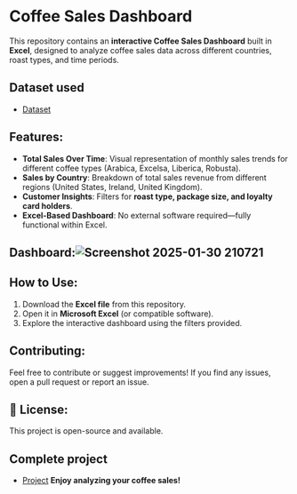 # Coffee Sales Dashboard  

This repository contains an **interactive Coffee Sales Dashboard** built in **Excel**, designed to analyze coffee sales data across different countries, roast types, and time periods.  

## Dataset used
- <a href="https://github.com/MADHAV-KUM4R/Coffee-Sale-Dashboard/blob/main/coffeeOrdersData.xlsx">Dataset</a>

## Features:
- **Total Sales Over Time**: Visual representation of monthly sales trends for different coffee types (Arabica, Excelsa, Liberica, Robusta).  
- **Sales by Country**: Breakdown of total sales revenue from different regions (United States, Ireland, United Kingdom).  
- **Customer Insights**: Filters for **roast type, package size, and loyalty card holders**.  
- **Excel-Based Dashboard**: No external software required—fully functional within Excel.  

## Dashboard:![Screenshot 2025-01-30 210721](https://github.com/user-attachments/assets/a85949ef-33f8-4709-b33c-d95dc9073d3b)



## How to Use:
1. Download the **Excel file** from this repository.  
2. Open it in **Microsoft Excel** (or compatible software).  
3. Explore the interactive dashboard using the filters provided.  

## Contributing:
Feel free to contribute or suggest improvements! If you find any issues, open a pull request or report an issue.  

## 📜 License:
This project is open-source and available.  

## Complete project
- <a href="https://github.com/MADHAV-KUM4R/Coffee-Sale-Dashboard/blob/main/coffeeOrders_Dashboard.xlsx">Project</a>
**Enjoy analyzing your coffee sales!**
